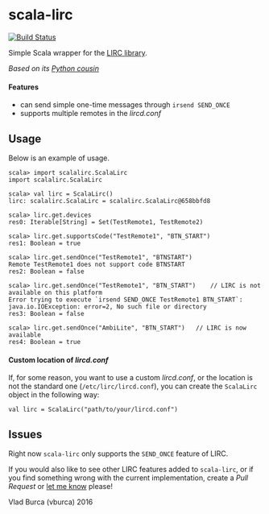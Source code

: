 scala-lirc
==========

[![Build Status](https://travis-ci.org/vburca/scala-lirc.svg?branch=master)](https://travis-ci.org/vburca/scala-lirc)

Simple Scala wrapper for the [LIRC library](http://www.lirc.org/).

*Based on its [Python cousin](https://github.com/loisaidasam/lirc-python)*

#### Features

* can send simple one-time messages through `irsend SEND_ONCE`
* supports multiple remotes in the *lircd.conf*


## Usage

Below is an example of usage.

```
scala> import scalalirc.ScalaLirc
import scalalirc.ScalaLirc

scala> val lirc = ScalaLirc()
lirc: scalalirc.ScalaLirc = scalalirc.ScalaLirc@658bbfd8

scala> lirc.get.devices
res0: Iterable[String] = Set(TestRemote1, TestRemote2)

scala> lirc.get.supportsCode("TestRemote1", "BTN_START")
res1: Boolean = true

scala> lirc.get.sendOnce("TestRemote1", "BTNSTART")
Remote TestRemote1 does not support code BTNSTART
res2: Boolean = false

scala> lirc.get.sendOnce("TestRemote1", "BTN_START")    // LIRC is not available on this platform
Error trying to execute `irsend SEND_ONCE TestRemote1 BTN_START`: java.io.IOException: error=2, No such file or directory
res3: Boolean = false

scala> lirc.get.sendOnce("AmbiLite", "BTN_START")   // LIRC is now available
res4: Boolean = true
```

#### Custom location of *lircd.conf*
If, for some reason, you want to use a custom *lircd.conf*, or the location is not the standard one (`/etc/lirc/lircd.conf`),
you can create the `ScalaLirc` object in the following way:

```
val lirc = ScalaLirc("path/to/your/lircd.conf")
```



## Issues

Right now `scala-lirc` only supports the `SEND_ONCE` feature of LIRC.

If you would also like to see other LIRC features added to `scala-lirc`, or if you find something wrong with the current implementation,
create a *Pull Request* or [let me know](https://github.com/vburca/scala-lirc/issues/new?title=New%20LIRC%20Feature) please!


Vlad Burca (vburca) 2016

